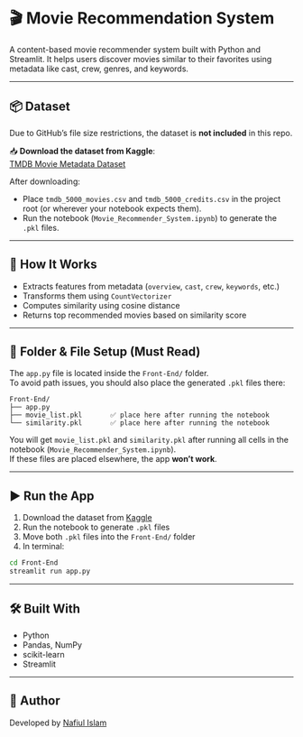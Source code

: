# 🎬 Movie Recommendation System

A content-based movie recommender system built with Python and Streamlit. It helps users discover movies similar to their favorites using metadata like cast, crew, genres, and keywords.

---

## 📦 Dataset

Due to GitHub’s file size restrictions, the dataset is **not included** in this repo.

📥 **Download the dataset from Kaggle**:  
[TMDB Movie Metadata Dataset](https://www.kaggle.com/datasets/tmdb/tmdb-movie-metadata)

After downloading:
- Place `tmdb_5000_movies.csv` and `tmdb_5000_credits.csv` in the project root (or wherever your notebook expects them).
- Run the notebook (`Movie_Recommender_System.ipynb`) to generate the `.pkl` files.

---

## 🧠 How It Works

- Extracts features from metadata (`overview`, `cast`, `crew`, `keywords`, etc.)
- Transforms them using `CountVectorizer`
- Computes similarity using cosine distance
- Returns top recommended movies based on similarity score

---

## 📁 Folder & File Setup (Must Read)

The `app.py` file is located inside the `Front-End/` folder.  
To avoid path issues, you should also place the generated `.pkl` files there:

```
Front-End/
├── app.py
├── movie_list.pkl       ✅ place here after running the notebook
└── similarity.pkl       ✅ place here after running the notebook
```

You will get `movie_list.pkl` and `similarity.pkl` after running all cells in the notebook (`Movie_Recommender_System.ipynb`).  
If these files are placed elsewhere, the app **won’t work**.

---

## ▶️ Run the App

1. Download the dataset from [Kaggle](https://www.kaggle.com/datasets/tmdb/tmdb-movie-metadata)  
2. Run the notebook to generate `.pkl` files  
3. Move both `.pkl` files into the `Front-End/` folder  
4. In terminal:

```bash
cd Front-End
streamlit run app.py
```

---

## 🛠️ Built With

- Python
- Pandas, NumPy
- scikit-learn
- Streamlit

---

## 👤 Author

Developed by [Nafiul Islam](https://github.com/nafiul707)

